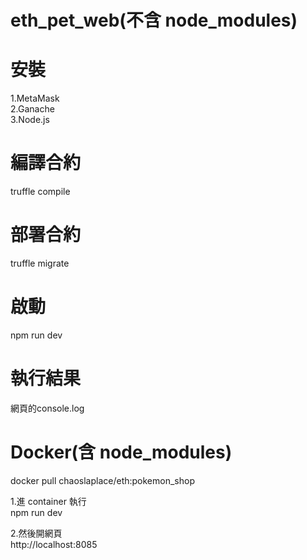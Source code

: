 # eth_pet_web(不含 node_modules)

# 安裝  
1.MetaMask  
2.Ganache  
3.Node.js

# 編譯合約
truffle compile
# 部署合約
truffle migrate
# 啟動
npm run dev

# 執行結果
網頁的console.log

# Docker(含 node_modules)
docker pull chaoslaplace/eth:pokemon_shop

1.進 container 執行  
npm run dev

2.然後開網頁  
http://localhost:8085
